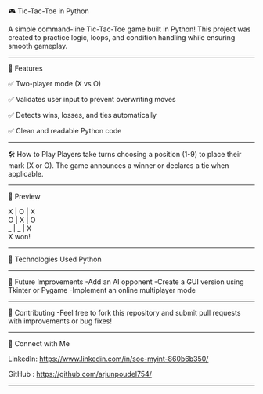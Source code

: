 🎮 Tic-Tac-Toe in Python

A simple command-line Tic-Tac-Toe game built in Python! This project was created to practice logic, loops, and condition handling while ensuring smooth gameplay.

------------------------------------------------------------------------------------------------------------------------------------------------------------------------------
🚀 Features

✅ Two-player mode (X vs O)

✅ Validates user input to prevent overwriting moves

✅ Detects wins, losses, and ties automatically

✅ Clean and readable Python code

------------------------------------------------------------------------------------------------------------------------------------------------------------------------------
🛠 How to Play
Players take turns choosing a position (1-9) to place their mark (X or O).
The game announces a winner or declares a tie when applicable.

------------------------------------------------------------------------------------------------------------------------------------------------------------------------------
📸 Preview

X | O | X  
O | X | O  
_ | _ | X  
X won!

------------------------------------------------------------------------------------------------------------------------------------------------------------------------------
🔧 Technologies Used
Python

------------------------------------------------------------------------------------------------------------------------------------------------------------------------------
📌 Future Improvements
-Add an AI opponent
-Create a GUI version using Tkinter or Pygame
-Implement an online multiplayer mode

------------------------------------------------------------------------------------------------------------------------------------------------------------------------------
🤝 Contributing
-Feel free to fork this repository and submit pull requests with improvements or bug fixes!

------------------------------------------------------------------------------------------------------------------------------------------------------------------------------
📩 Connect with Me

LinkedIn: https://www.linkedin.com/in/soe-myint-860b6b350/

GitHub : https://github.com/arjunpoudel754/

------------------------------------------------------------------------------------------------------------------------------------------------------------------------------

